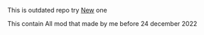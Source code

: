 This is outdated repo try [New](https://github.com/FarnGitHub/Farn-s-Minecraft-legacy-mod) one

This contain All mod that made by me before 24 december 2022
